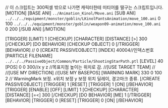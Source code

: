 // 이 스크립트는 300픽셀 밖으로 나가면 캐릭터한테 미티어를 떨구는 스크립트입니다.
[MOTION]
[BASE ANI] `../Animation_Kinol/Move.ani`
[SUB ANI]
`../../../equipment/monster/goblin/LKinolPantsAnimation/move_100.ani` 0 100
`../../../equipment/monster/goblin/weapon09-animation/move_100.ani` 0 200
[/SUB ANI]
[/MOTION]

[TRIGGER]
	[LIMIT] 1
[CHECKUP] [CHARACTER]
	[DISTANCE] [>] 300
[/CHECKUP]
[DO BEHAVIOR] [CHECKUP OBJECT] 0
[/TRIGGER]	
[BEHAVIOR] // 0 
	[CREATE PASSIVEOBJECT]
		[INDEX] 40004//인덱스번호
		[PARTICLE FILENAME] `../../../PassiveObject/Common/Particle/ShootingStarPath.ptl`
		[LEVEL] 40
		[POS] 0 0 300//x y z //목표지점 높이는 위치로 감.
		//[USE TARGET TEAM] // 
		//[USE MY DIRECTION]
		//[USE MY BASEPOS]
		[WARNING MARK] 330 0 100 2 // WarningMark 보정. x위치 보정 y 보정 위치 딜레이, 경고마크 종류.
	[/CREATE PASSIVEOBJECT]
	[TRIGGER] 1 [RESET]
	[TRIGGER] 1 [ON]
[/BEHAVIOR]
[TRIGGER]
[ENABLE] [OFF]
[LIMIT] 1
[CHECKUP] [CHARACTER]
	[DISTANCE] [=<] 300
[/CHECKUP]
[DO BEHAVIOR] [ME] 1
[/TRIGGER]
[BEHAVIOR]
	[TRIGGER] 0 [RESET]
	[TRIGGER] 0 [ON]
[/BEHAVIOR]